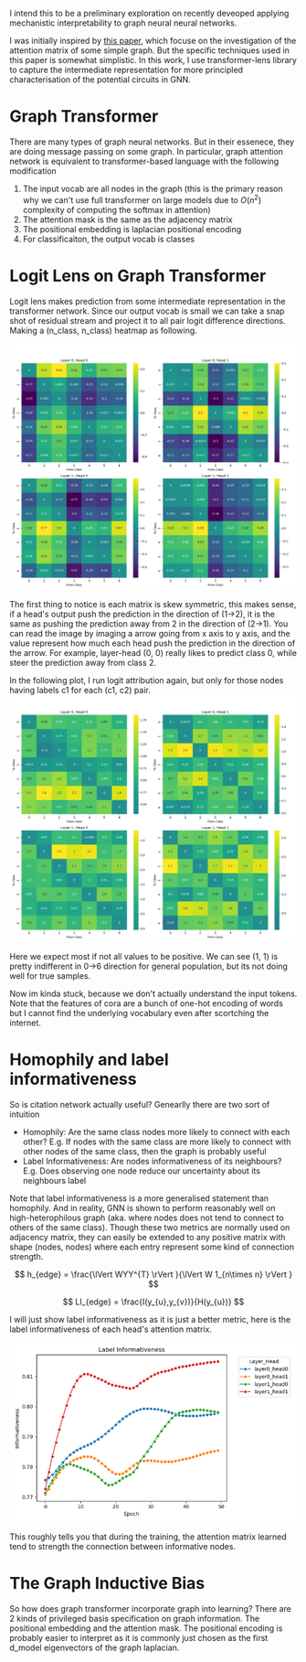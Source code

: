 I intend this to be a preliminary exploration on recently deveoped applying mechanistic interpretability to graph neural neural networks. 

I was initially inspired by [this paper](https://arxiv.org/pdf/2502.12352), which focuse on the investigation of the attention matrix of some simple graph. But the specific techniques used in this paper is somewhat simplistic. In this work, I use transformer-lens library to capture the intermediate representation for more principled characterisation of the potential circuits in GNN. 


# Graph Transformer

There are many types of graph neural networks. But in their essenece, they are doing message passing on some graph. In particular, graph attention network is equivalent to transformer-based language with the following modification

1. The input vocab are all nodes in the graph (this is the primary reason why we can't use full transformer on large models due to $O(n^2)$ complexity of computing the softmax in attention)
2. The attention mask is the same as the adjacency matrix
3. The positional embedding is laplacian positional encoding
4. For classificaiton, the output vocab is classes

# Logit Lens on Graph Transformer 

Logit lens makes prediction from some intermediate representation in the transformer network. Since our output vocab is small we can take a snap shot of residual stream and project it to all pair logit difference directions. Making a (n_class, n_class) heatmap as following. 

![per head logit attribution](images/per_head_logit_attrs.png)

The first thing to notice is each matrix is skew symmetric, this makes sense, if a head's output push the prediction in the direction of (1->2), it is the same as pushing the prediction away from 2 in the direction of (2->1). You can read the image by imaging a arrow going from x axis to y axis, and the value represent how much each head push the prediction in the direction of the arrow. For example, layer-head (0, 0) really likes to predict class 0, while steer the prediction away from class 2. 


In the following plot, I run logit attribution again, but only for those nodes having labels c1 for each (c1, c2) pair. 
![per head true logit attribution](images/per_head_true_logit_attrs.png)

Here we expect most if not all values to be positive. We can see (1, 1) is pretty indifferent in 0->6 direction for general population, but its not doing well for true samples. 

Now im kinda stuck, because we don't actually understand the input tokens. Note that the features of cora are a bunch of one-hot encoding of words but I cannot find the underlying vocabulary even after scortching the internet.

# Homophily and label informativeness

So is citation network actually useful? Genearlly there are two sort of intuition

- Homophily: Are the same class nodes more likely to connect with each other? E.g. If nodes with the same class are more likely to connect with other nodes of the same class, then the graph is probably useful
- Label Informativeness: Are nodes informativeness of its neighbours? E.g. Does observing one node reduce our uncertainty about its neighbours label

Note that label informativeness is a more generalised statement than homophily. And in reality, GNN is shown to perform reasonably well on high-heterophilous graph (aka. where nodes does not tend to connect to others of the same class). Though these two metrics are normally used on adjacency matrix, they can easily be extended to any positive matrix with shape (nodes, nodes) where each entry represent some kind of connection strength. 

$$
h_{edge} = \frac{\lVert WYY^{T} \rVert }{\lVert W 1_{n\times n} \rVert }
$$

$$
LI_{edge} = \frac{I(y_{u},y_{v})}{H(y_{u})} 
$$

I will just show label informativeness as it is just a better metric, here is the label informativeness of each head's attention matrix. 

![label informativeness](images/label_informativeness.png)

This roughly tells you that during the training, the attention matrix learned tend to strength the connection between informative nodes. 



# The Graph Inductive Bias

So how does graph transformer incorporate graph into learning? There are 2 kinds of privileged basis specification on graph information. The positional embedding and the attention mask. The positional encoding is probably easier to interpret as it is commonly just chosen as the first d_model eigenvectors of the graph laplacian. 



